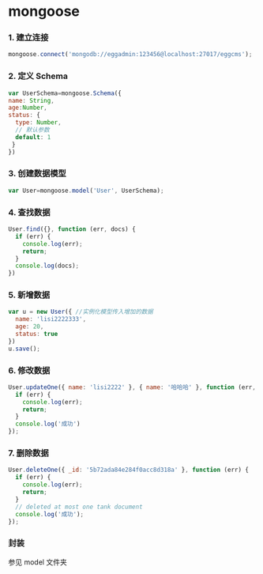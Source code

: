 # mongoose

### 1. 建立连接
```javascript
mongoose.connect('mongodb://eggadmin:123456@localhost:27017/eggcms');
```

### 2. 定义 Schema
```javascript
var UserSchema=mongoose.Schema({
name: String,
age:Number,
status: {
  type: Number,
  // 默认参数
  default: 1
 }
})
```

### 3. 创建数据模型
```javascript
var User=mongoose.model('User', UserSchema);
```

### 4. 查找数据
```javascript
User.find({}, function (err, docs) {
  if (err) {
    console.log(err);
    return;
  }
  console.log(docs);
})
```

### 5. 新增数据
```javascript
var u = new User({ //实例化模型传入增加的数据
  name: 'lisi2222333',
  age: 20,
  status: true
})
u.save();
```

### 6. 修改数据
```javascript
User.updateOne({ name: 'lisi2222' }, { name: '哈哈哈' }, function (err, res) {
  if (err) {
    console.log(err);
    return;
  }
  console.log('成功')
});
```

### 7. 删除数据
```javascript
User.deleteOne({ _id: '5b72ada84e284f0acc8d318a' }, function (err) {
  if (err) {
    console.log(err);
    return;
  }
  // deleted at most one tank document
  console.log('成功');
});
```

### 封装
参见 model 文件夹

